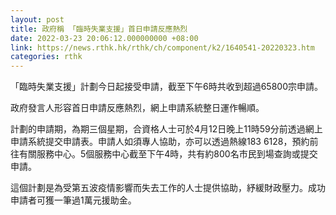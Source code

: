 ```yaml
---
layout: post
title: 政府稱 「臨時失業支援」首日申請反應熱烈
date: 2022-03-23 20:06:12.000000000 +08:00
link: https://news.rthk.hk/rthk/ch/component/k2/1640541-20220323.htm
categories: rthk
---
```


「臨時失業支援」計劃今日起接受申請，截至下午6時共收到超過65800宗申請。

政府發言人形容首日申請反應熱烈，網上申請系統整日運作暢順。

計劃的申請期，為期三個星期，合資格人士可於4月12日晚上11時59分前透過網上申請系統提交申請表。申請人如須專人協助，亦可以透過熱線183 6128，預約前往有關服務中心。5個服務中心截至下午4時，共有約800名市民到場查詢或提交申請。

這個計劃是為受第五波疫情影響而失去工作的人士提供協助，紓緩財政壓力。成功申請者可獲一筆過1萬元援助金。
